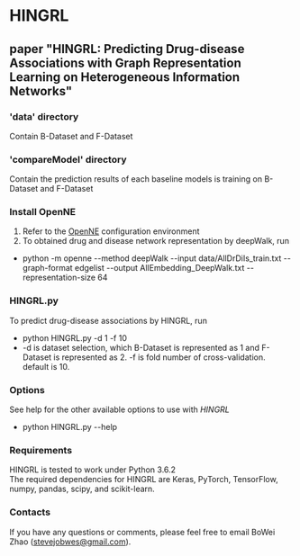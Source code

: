 # HINGRL
## paper "HINGRL: Predicting Drug-disease Associations with Graph Representation Learning on Heterogeneous Information Networks"

### 'data' directory
Contain B-Dataset and F-Dataset

### 'compareModel' directory
Contain the prediction results of each baseline models is training on B-Dataset and F-Dataset

### Install OpenNE
1. Refer to the [OpenNE](https://github.com/thunlp/OpenNE/tree/pytorch) configuration environment
2. To obtained drug and disease network representation by deepWalk, run
  - python -m openne --method deepWalk --input data/AllDrDiIs_train.txt --graph-format edgelist --output AllEmbedding_DeepWalk.txt --representation-size 64

### HINGRL.py
To predict drug-disease associations by HINGRL, run
  - python HINGRL.py -d 1 -f 10 
  - -d is dataset selection, which B-Dataset is represented as 1 and F-Dataset is represented as 2. -f is fold number of cross-validation. default is 10.   

### Options
See help for the other available options to use with *HINGRL*
  - python HINGRL.py --help

### Requirements
HINGRL is tested to work under Python 3.6.2  
The required dependencies for HINGRL are Keras, PyTorch, TensorFlow, numpy, pandas, scipy, and scikit-learn.

### Contacts
If you have any questions or comments, please feel free to email BoWei Zhao (stevejobwes@gmail.com).
